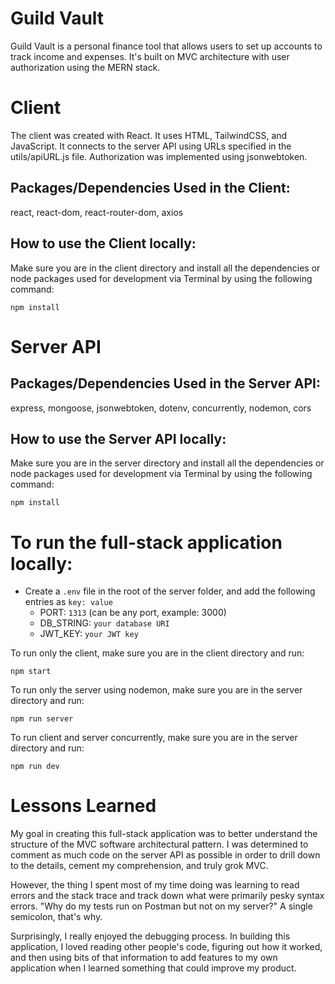 # Guild Vault

Guild Vault is a personal finance tool that allows users to set up accounts to track income and expenses. It's built on MVC architecture with user authorization using the MERN stack.

# Client

The client was created with React. It uses HTML, TailwindCSS, and JavaScript. It connects to the server API using URLs specified in the utils/apiURL.js file. Authorization was implemented using jsonwebtoken. 

## Packages/Dependencies Used in the Client:

react, react-dom, react-router-dom, axios

## How to use the Client locally:

Make sure you are in the client directory and install all the dependencies or node packages used for development via Terminal by using the following command:

`npm install` 

# Server API

## Packages/Dependencies Used in the Server API:

express, mongoose, jsonwebtoken, dotenv, concurrently, nodemon, cors

## How to use the Server API locally:

Make sure you are in the server directory and install all the dependencies or node packages used for development via Terminal by using the following command:

`npm install` 

# To run the full-stack application locally:

- Create a `.env` file in the root of the server folder, and add the following entries as `key: value` 
  - PORT: `1313` (can be any port, example: 3000) 
  - DB_STRING: `your database URI` 
  - JWT_KEY: `your JWT key`

To run only the client, make sure you are in the client directory and run:

`npm start`

To run only the server using nodemon, make sure you are in the server directory and run:

`npm run server`

To run client and server concurrently, make sure you are in the server directory and run:

`npm run dev`

# Lessons Learned

My goal in creating this full-stack application was to better understand the structure of the MVC software architectural pattern. I was determined to comment as much code on the server API as possible in order to drill down to the details, cement my comprehension, and truly grok MVC.

However, the thing I spent most of my time doing was learning to read errors and the stack trace and track down what were primarily pesky syntax errors. "Why do my tests run on Postman but not on my server?" A single semicolon, that's why. 

Surprisingly, I really enjoyed the debugging process. In building this application, I loved reading other people's code, figuring out how it worked, and then using bits of that information to add features to my own application when I learned something that could improve my product.

